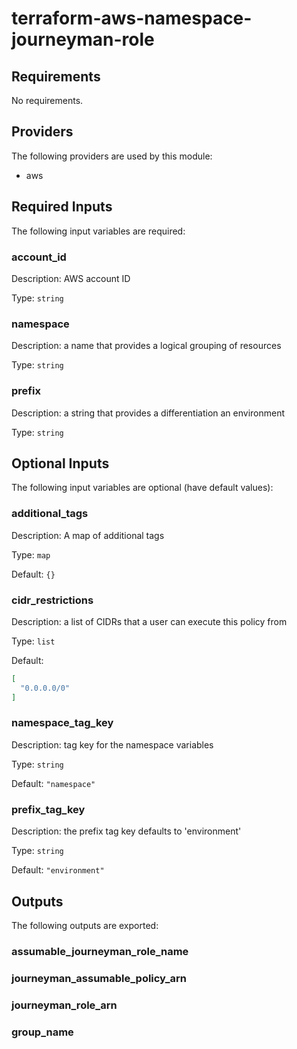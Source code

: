 # terraform-aws-namespace-journeyman-role
## Requirements

No requirements.

## Providers

The following providers are used by this module:

- aws

## Required Inputs

The following input variables are required:

### account\_id

Description: AWS account ID

Type: `string`

### namespace

Description: a name that provides a logical grouping of resources

Type: `string`

### prefix

Description: a string that provides a differentiation an environment

Type: `string`

## Optional Inputs

The following input variables are optional (have default values):

### additional\_tags

Description: A map of additional tags

Type: `map`

Default: `{}`

### cidr\_restrictions

Description: a list of CIDRs that a user can execute this policy from

Type: `list`

Default:

```json
[
  "0.0.0.0/0"
]
```

### namespace\_tag\_key

Description: tag key for the namespace variables

Type: `string`

Default: `"namespace"`

### prefix\_tag\_key

Description: the prefix tag key defaults to 'environment'

Type: `string`

Default: `"environment"`

## Outputs

The following outputs are exported:

### assumable\_journeyman\_role\_name

### journeyman\_assumable\_policy\_arn

### journeyman\_role\_arn

### group\_name